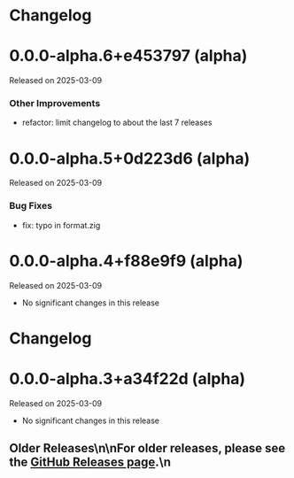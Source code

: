 # Changelog

# 0.0.0-alpha.6+e453797 (alpha)

Released on 2025-03-09

### Other Improvements

- refactor: limit changelog to about the last 7 releases


# 0.0.0-alpha.5+0d223d6 (alpha)

Released on 2025-03-09

### Bug Fixes

- fix: typo in format.zig


# 0.0.0-alpha.4+f88e9f9 (alpha)

Released on 2025-03-09

- No significant changes in this release

# Changelog

# 0.0.0-alpha.3+a34f22d (alpha)

Released on 2025-03-09

- No significant changes in this release

## Older Releases\n\nFor older releases, please see the [GitHub Releases page](https://github.com/YOUR_USERNAME/zeta/releases).\n